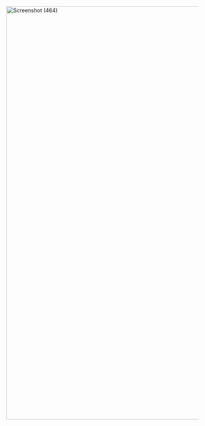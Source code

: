 <img width="1920" height="1080" alt="Screenshot (464)" src="https://github.com/user-attachments/assets/6ca2bc76-3c00-43f9-a713-ca82640db5d2" />
